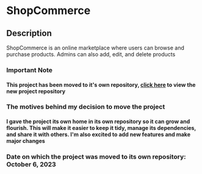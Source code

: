 # ShopCommerce

## Description

ShopCommerce is an online marketplace where users can browse and purchase products. Admins can also
add, edit, and delete products

### Important Note

#### This project has been moved to it's own repository, [click here](https://github.com/omooladev/ShopCommerce) to view the new project repository

### The motives behind my decision to move the project

#### I gave the project its own home in its own repository so it can grow and flourish. This will make it easier to keep it tidy, manage its dependencies, and share it with others. I'm also excited to add new features and make major changes

### Date on which the project was moved to its own repository: October 6, 2023
